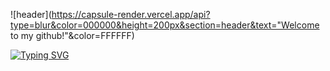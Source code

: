 <!--## Hi there 👋-->


![header](https://capsule-render.vercel.app/api?type=blur&color=000000&height=200px&section=header&text="Welcome to my github!"&color=FFFFFF)

[![Typing SVG](https://readme-typing-svg.demolab.com/?lines=Take+your+time!&color=FFFFFF&background=000000)]()
<!--
**danbi-seo/danbi-seo** is a ✨ _special_ ✨ repository because its `README.md` (this file) appears on your GitHub profile.

Here are some ideas to get you started:

- 🔭 I’m currently working on ...
- 🌱 I’m currently learning ...
- 👯 I’m looking to collaborate on ...
- 🤔 I’m looking for help with ...
- 💬 Ask me about ...
- 📫 How to reach me: ...
- 😄 Pronouns: ...
- ⚡ Fun fact: ...
-->
